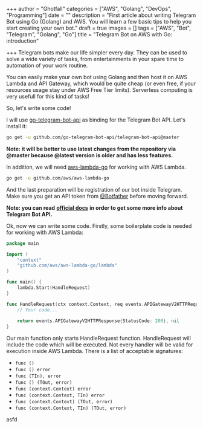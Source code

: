 +++
author = "Ghotfall"
categories = ["AWS", "Golang", "DevOps", "Programming"]
date = ""
description = "First article about writing Telegram Bot using Go (Golang) and AWS. You will learn a few basic tips to help you start creating your own bot."
draft = true
images = []
tags = ["AWS", "Bot", "Telegram", "Golang", "Go"]
title = "Telegram Bot on AWS with Go: introduction"

+++
Telegram bots make our life simpler every day. They can be used to solve a wide variety of tasks, from entertainments in your spare time to automation of your work routine.

You can easily make your own bot using Golang and then host it on AWS Lambda and API Gateway, which would be quite cheap (or even free, if your resources usage stay under AWS Free Tier limits). Serverless computing is very usefull for this kind of tasks!

So, let's write some code!

I will use [go-telegram-bot-api](https://github.com/go-telegram-bot-api/telegram-bot-api) as binding for the Telegram Bot API. Let's install it:

```bash
go get -u github.com/go-telegram-bot-api/telegram-bot-api@master
```

**Note: it will be better to use latest changes from the repository via @master because @latest version is older and has less features.**

In addition, we will need [aws-lambda-go](https://github.com/aws/aws-lambda-go) for working with AWS Lambda.

```bash
go get -u github.com/aws/aws-lambda-go
```

And the last preparation will be registration of our bot inside Telegram. Make sure you get an API token from [@Botfather](https://t.me/Botfather) before moving forward.

**Note: you can read** [**official docs**](https://core.telegram.org/bots) **in order to get some more info about  Telegram Bot API.**

Ok, now we can write some code. Firstly, some boilerplate code is needed for working with AWS Lambda:

```go
package main

import (
	"context"
	"github.com/aws/aws-lambda-go/lambda"
)

func main() {
	lambda.Start(HandleRequest)
}

func HandleRequest(ctx context.Context, req events.APIGatewayV2HTTPRequest) (events.APIGatewayV2HTTPResponse, error) {
	// Your code...
    
	return events.APIGatewayV2HTTPResponse{StatusCode: 200}, nil
}
```

Our main function only starts HandleRequest function. HandleRequest will include the code which will be executed. Not every handler will be valid for execution inside AWS Lambda. There is a list of acceptable signatures:

* ```func ()```
* ```func () error```
* ```func (TIn), error```
* ```func () (TOut, error)```
* ```func (context.Context) error```
* ```func (context.Context, TIn) error```
* ```func (context.Context) (TOut, error)```
* ```func (context.Context, TIn) (TOut, error)```

asfd
